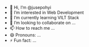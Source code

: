 - 👋 Hi, I’m @jusepohyi
- 👀 I’m interested in Web Development
- 🌱 I’m currently learning VILT Stack
- 💞️ I’m looking to collaborate on ...
- 📫 How to reach me ...
- 😄 Pronouns: ...
- ⚡ Fun fact: ...

<!---
jusepohyi/jusepohyi is a ✨ special ✨ repository because its `README.md` (this file) appears on your GitHub profile.
You can click the Preview link to take a look at your changes.
--->
